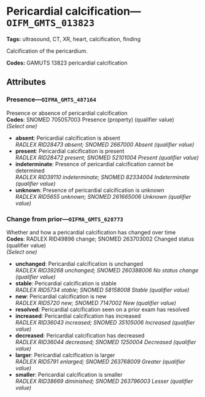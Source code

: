 # Pericardial calcification—`OIFM_GMTS_013823`

**Tags:** ultrasound, CT, XR, heart, calcification, finding

Calcification of the pericardium.

**Codes:** GAMUTS 13823 pericardial calcification

## Attributes

### Presence—`OIFMA_GMTS_487164`

Presence or absence of pericardial calcification  
**Codes**: SNOMED 705057003 Presence (property) (qualifier value)  
*(Select one)*

- **absent**: Pericardial calcification is absent  
_RADLEX RID28473 absent; SNOMED 2667000 Absent (qualifier value)_
- **present**: Pericardial calcification is present  
_RADLEX RID28472 present; SNOMED 52101004 Present (qualifier value)_
- **indeterminate**: Presence of pericardial calcification cannot be determined  
_RADLEX RID39110 indeterminate; SNOMED 82334004 Indeterminate (qualifier value)_
- **unknown**: Presence of pericardial calcification is unknown  
_RADLEX RID5655 unknown; SNOMED 261665006 Unknown (qualifier value)_

### Change from prior—`OIFMA_GMTS_628773`

Whether and how a pericardial calcification has changed over time  
**Codes**: RADLEX RID49896 change; SNOMED 263703002 Changed status (qualifier value)  
*(Select one)*

- **unchanged**: Pericardial calcification is unchanged  
_RADLEX RID39268 unchanged; SNOMED 260388006 No status change (qualifier value)_
- **stable**: Pericardial calcification is stable  
_RADLEX RID5734 stable; SNOMED 58158008 Stable (qualifier value)_
- **new**: Pericardial calcification is new  
_RADLEX RID5720 new; SNOMED 7147002 New (qualifier value)_
- **resolved**: Pericardial calcification seen on a prior exam has resolved  
- **increased**: Pericardial calcification has increased  
_RADLEX RID36043 increased; SNOMED 35105006 Increased (qualifier value)_
- **decreased**: Pericardial calcification has decreased  
_RADLEX RID36044 decreased; SNOMED 1250004 Decreased (qualifier value)_
- **larger**: Pericardial calcification is larger  
_RADLEX RID5791 enlarged; SNOMED 263768009 Greater (qualifier value)_
- **smaller**: Pericardial calcification is smaller  
_RADLEX RID38669 diminished; SNOMED 263796003 Lesser (qualifier value)_